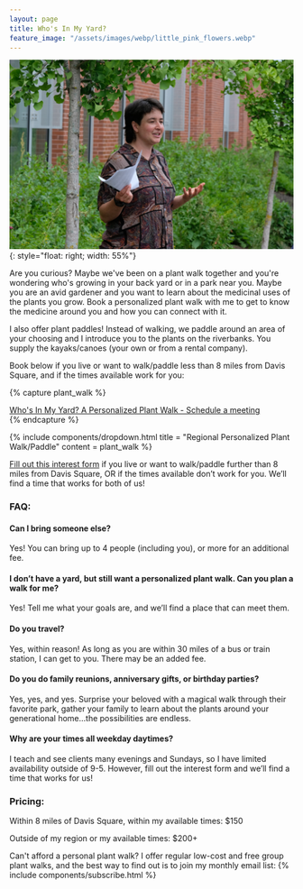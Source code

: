 ```yaml
---
layout: page
title: Who's In My Yard?
feature_image: "/assets/images/webp/little_pink_flowers.webp"
---
```


![](/assets/images/webp/moginkgomedford.webp){: style="float: right; width: 55%"}

Are you curious? Maybe we've been on a plant walk together and you're wondering who's growing in your back yard or in a park near you. Maybe you are an avid gardener and you want to learn about the medicinal uses of the plants you grow. Book a personalized plant walk with me to get to know the medicine around you and how you can connect with it.

I also offer plant paddles! Instead of walking, we paddle around an area of your choosing and I introduce you to the plants on the riverbanks. You supply the kayaks/canoes (your own or from a rental company).

Book below if you live or want to walk/paddle less than 8 miles from Davis Square, and if the times available work for you:

{% capture plant_walk %}
<script type="text/javascript" async src="https://static.zcal.co/embed/v1/embed.js"></script>
<div class="zcal-inline-widget"><a href="https://zcal.co/i/Jg-yY2mV">Who's In My Yard? A Personalized Plant Walk - Schedule a meeting</a></div>
{% endcapture %}

{% include components/dropdown.html 
  title = "Regional Personalized Plant Walk/Paddle"
  content = plant_walk
%}

[Fill out this interest form](https://forms.gle/CGNbV5D1ft5PLqGW8) if you live or want to walk/paddle further than 8 miles from Davis Square, OR if the times available don’t work for you. We’ll find a time that works for both of us!

### FAQ:

#### Can I bring someone else?
Yes! You can bring up to 4 people (including you), or more for an additional fee.

#### I don’t have a yard, but still want a personalized plant walk. Can you plan a walk for me?
Yes! Tell me what your goals are, and we’ll find a place that can meet them.

#### Do you travel?
Yes, within reason! As long as you are within 30 miles of a bus or train station, I can get to you. There may be an added fee.

#### Do you do family reunions, anniversary gifts, or birthday parties?
Yes, yes, and yes. Surprise your beloved with a magical walk through their favorite park, gather your family to learn about the plants around your generational home…the possibilities are endless.

#### Why are your times all weekday daytimes?
I teach and see clients many evenings and Sundays, so I have limited availability outside of 9-5. However, fill out the interest form and we’ll find a time that works for us!

### Pricing:
Within 8 miles of Davis Square, within my available times: $150

Outside of my region or my available times: $200+

Can't afford a personal plant walk? I offer regular low-cost and free group plant walks, and the best way to find out is to join my monthly email list:
{% include components/subscribe.html %}
